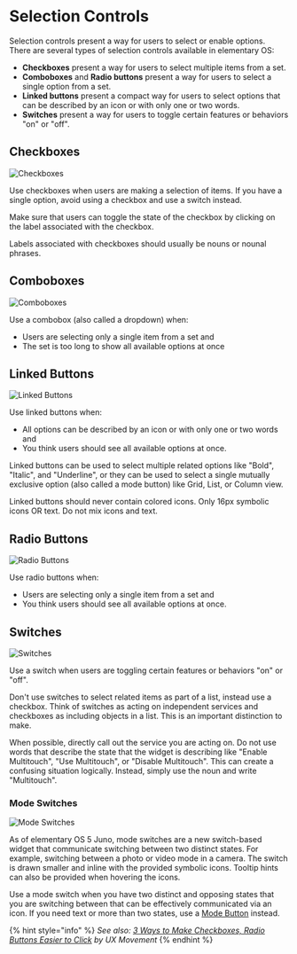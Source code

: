 # Selection Controls

Selection controls present a way for users to select or enable options. There are several types of selection controls available in elementary OS:

* **Checkboxes** present a way for users to select multiple items from a set.
* **Comboboxes** and **Radio buttons** present a way for users to select a single option from a set.
* **Linked buttons** present a compact way for users to select options that can be described by an icon or with only one or two words.
* **Switches** present a way for users to toggle certain features or behaviors "on" or "off".

## Checkboxes

![Checkboxes](https://elementary.io/images/docs/human-interface-guidelines/selection-controls/checkboxes.png)

Use checkboxes when users are making a selection of items. If you have a single option, avoid using a checkbox and use a switch instead.

Make sure that users can toggle the state of the checkbox by clicking on the label associated with the checkbox.

Labels associated with checkboxes should usually be nouns or nounal phrases.

## Comboboxes

![Comboboxes](https://elementary.io/images/docs/human-interface-guidelines/selection-controls/comboboxes.png)

Use a combobox \(also called a dropdown\) when:

* Users are selecting only a single item from a set and
* The set is too long to show all available options at once

## Linked Buttons

![Linked Buttons](https://elementary.io/images/docs/human-interface-guidelines/selection-controls/linked_buttons.png)

Use linked buttons when:

* All options can be described by an icon or with only one or two words and
* You think users should see all available options at once.

Linked buttons can be used to select multiple related options like "Bold", "Italic", and "Underline", or they can be used to select a single mutually exclusive option \(also called a mode button\) like Grid, List, or Column view.

Linked buttons should never contain colored icons. Only 16px symbolic icons OR text. Do not mix icons and text.

## Radio Buttons

![Radio Buttons](https://elementary.io/images/docs/human-interface-guidelines/selection-controls/radio_buttons.png)

Use radio buttons when:

* Users are selecting only a single item from a set and
* You think users should see all available options at once.

## Switches

![Switches](https://elementary.io/images/docs/human-interface-guidelines/selection-controls/switches.png)

Use a switch when users are toggling certain features or behaviors "on" or "off".

Don't use switches to select related items as part of a list, instead use a checkbox. Think of switches as acting on independent services and checkboxes as including objects in a list. This is an important distinction to make.

When possible, directly call out the service you are acting on. Do not use words that describe the state that the widget is describing like "Enable Multitouch", "Use Multitouch", or "Disable Multitouch". This can create a confusing situation logically. Instead, simply use the noun and write "Multitouch".

### Mode Switches

![Mode Switches](https://elementary.io/images/docs/human-interface-guidelines/selection-controls/mode-switches.png)

As of elementary OS 5 Juno, mode switches are a new switch-based widget that communicate switching between two distinct states. For example, switching between a photo or video mode in a camera. The switch is drawn smaller and inline with the provided symbolic icons. Tooltip hints can also be provided when hovering the icons.

Use a mode switch when you have two distinct and opposing states that you are switching between that can be effectively communicated via an icon. If you need text or more than two states, use a [Mode Button](./#linked-buttons) instead.

{% hint style="info" %}
_See also:_ [_3 Ways to Make Checkboxes, Radio Buttons Easier to Click_](http://uxmovement.com/forms/ways-to-make-checkboxes-radio-buttons-easier-to-click/) _by UX Movement_
{% endhint %}




